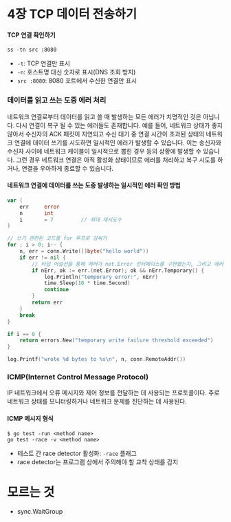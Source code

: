# 4장 TCP 데이터 전송하기

#### TCP 연결 확인하기
```shell
ss -tn src :8080
```
* `-t`: TCP 연결만 표시
* `-n`: 호스트명 대신 숫자로 표시(DNS 조회 방지)
* `src :8080`: 8080 포트에서 수신한 연결만 표시


### 데이터를 읽고 쓰는 도중 에러 처리
네트워크 연결로부터 데이터를 읽고 쓸 때 발생하는 모든 에러가 치명적인 것은 아닙니다. 다시 연결이 복구 될 수 있는 에러들도 존재합니다. 예를 들어, 네트워크 상태가 좋지 않아서 수신자의 ACK 패킷이 지연되고 수신 대기 중 연결 시간이 초과된 상태의 네트워크 연결에 데이터 쓰기를 시도하면 일시적인 에러가 발생할 수 있습니다. 이는 송신자와 수신자 사이에 네트워크 케이블이 일시적으로 뽑힌 경우 등의 상황에 발생할 수 있습니다. 그런 경우 네트워크 연결은 아직 활성화 상태이므로 에러를 처리하고 복구 시도를 하거나, 연결을 우아하게 종료할 수 있습니다.
#### 네트워크 연결에 데이터를 쓰는 도중 발생하는 일시적인 에러 확인 방법
```go
var (
    err     error
    n       int
    i       = 7         // 최대 재시도수 
)

// 쓰기 관련된 코드를 for 루프로 감싸기
for ; i > 0; i-- {
    n, err = conn.Write([]byte("hello world"))
    if err != nil {
        // 타입 어설션을 통해 에러가 net.Error 인터페이스를 구현했는지, 그리고 에러가 일시적인지 확인 후 일시적이면 또 다른 쓰기 시도
        if nErr, ok := err.(net.Error); ok && nErr.Temporary() {
            log.Println("temporary error:", nErr)
            time.Sleep(10 * time.Second)
            continue
        }
        return err
    }
    break
}

if i == 0 {
    return errors.New("temporary write failure threshold exceeded")
}

log.Printf("wrote %d bytes to %s\n", n, conn.RemoteAddr())
```

### ICMP(Internet Control Message Protocol)

IP 네트워크에서 오류 메시지와 제어 정보를 전달하는 데 사용되는 프로토콜이다. 주로 네트워크 상태를 모니터링하거나 네트워크 문제를 진단하는 데 사용된다.
#### ICMP 메시지 형식


```shell
$ go test -run <method name>
go test -race -v <method name>
```
* 테스트 간 race detector 활성화: `-race` 플래그
* race detector는 프로그램 상에서 주의해야 할 교착 상태를 감지

# 모르는 것
* sync.WaitGroup

